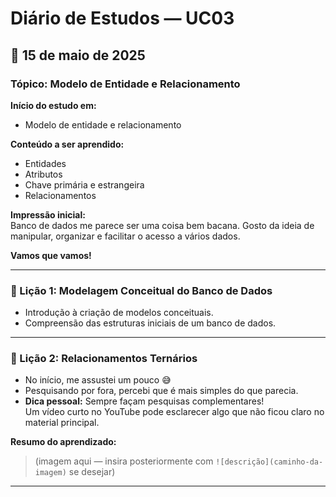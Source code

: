 # Diário de Estudos — UC03

## 📅 15 de maio de 2025

### Tópico: Modelo de Entidade e Relacionamento

**Início do estudo em:**
- Modelo de entidade e relacionamento

**Conteúdo a ser aprendido:**
- Entidades  
- Atributos  
- Chave primária e estrangeira  
- Relacionamentos  

**Impressão inicial:**  
Banco de dados me parece ser uma coisa bem bacana. Gosto da ideia de manipular, organizar e facilitar o acesso a vários dados.

**Vamos que vamos!**

---

### 📘 Lição 1: Modelagem Conceitual do Banco de Dados

- Introdução à criação de modelos conceituais.
- Compreensão das estruturas iniciais de um banco de dados.

---

### 📘 Lição 2: Relacionamentos Ternários

- No início, me assustei um pouco 😅
- Pesquisando por fora, percebi que é mais simples do que parecia.
- **Dica pessoal:** Sempre façam pesquisas complementares!  
  Um vídeo curto no YouTube pode esclarecer algo que não ficou claro no material principal.

**Resumo do aprendizado:**
> (imagem aqui — insira posteriormente com `![descrição](caminho-da-imagem)` se desejar)

---
